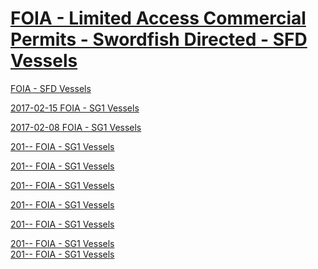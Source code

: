 # [FOIA - Limited Access Commercial Permits - Swordfish Directed - SFD Vessels](http://sero.nmfs.noaa.gov/operations_management_information_services/constituency_services_branch/freedom_of_information_act/common_foia/SFD.htm)  

[FOIA - SFD Vessels](http://sero.nmfs.noaa.gov/operations_management_information_services/constituency_services_branch/freedom_of_information_act/common_foia/SFD.htm)  

[2017-02-15 FOIA - SG1 Vessels](http://web.archive.org/web/20170216015751/http://sero.nmfs.noaa.gov/operations_management_information_services/constituency_services_branch/freedom_of_information_act/common_foia/SFD.htm)  

[2017-02-08 FOIA - SG1 Vessels](http://web.archive.org/web/20170209073226/http://sero.nmfs.noaa.gov/operations_management_information_services/constituency_services_branch/freedom_of_information_act/common_foia/SFD.htm)  

[201-- FOIA - SG1 Vessels]()  

[201-- FOIA - SG1 Vessels]()  

[201-- FOIA - SG1 Vessels]()  

[201-- FOIA - SG1 Vessels]()  

[201-- FOIA - SG1 Vessels]()  

[201-- FOIA - SG1 Vessels]()  
[201-- FOIA - SG1 Vessels]()  





